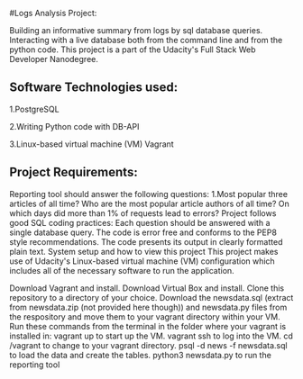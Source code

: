 #Logs Analysis Project:

Building an informative summary from logs by sql database queries. Interacting with a live database both from the command line and from the python code. This project is a part of the Udacity's Full Stack Web Developer Nanodegree.

## Software Technologies used:

1.PostgreSQL

2.Writing Python code with DB-API

3.Linux-based virtual machine (VM) Vagrant

## Project Requirements:

Reporting tool should answer the following questions:
1.Most popular three articles of all time?
Who are the most popular article authors of all time?
On which days did more than 1% of requests lead to errors?
Project follows good SQL coding practices: Each question should be answered with a single database query.
The code is error free and conforms to the PEP8 style recommendations.
The code presents its output in clearly formatted plain text.
System setup and how to view this project
This project makes use of Udacity's Linux-based virtual machine (VM) configuration which includes all of the necessary software to run the application.

Download Vagrant and install.
Download Virtual Box and install.
Clone this repository to a directory of your choice.
Download the newsdata.sql (extract from newsdata.zip (not provided here though)) and newsdata.py files from the respository and move them to your vagrant directory within your VM.
Run these commands from the terminal in the folder where your vagrant is installed in:
vagrant up to start up the VM.
vagrant ssh to log into the VM.
cd /vagrant to change to your vagrant directory.
psql -d news -f newsdata.sql to load the data and create the tables.
python3 newsdata.py to run the reporting tool
